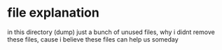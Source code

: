 # file explanation 
in this directory (dump) just a bunch of unused files, why i didnt remove these files, cause i believe these files can help us someday 